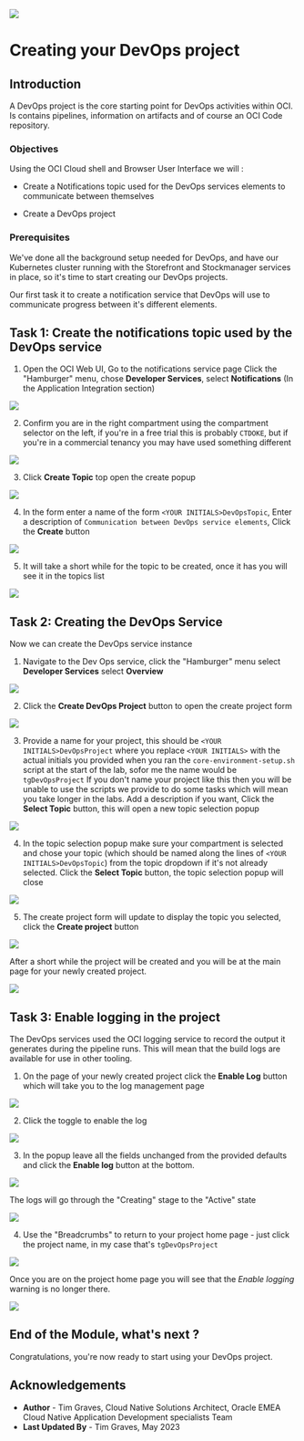 ![](../../../../common/images/customer.logo2.png)

# Creating your DevOps project

## Introduction

A DevOps project is the core starting point for DevOps activities within OCI. Is contains pipelines, information on artifacts and of course an OCI Code repository.

### Objectives

Using the OCI Cloud shell and Browser User Interface we will :

  - Create a Notifications topic used for the DevOps services elements to communicate between themselves
  
  - Create a DevOps project
  
 
### Prerequisites

We've done all the background setup needed for DevOps, and have our Kubernetes cluster running with the Storefront and Stockmanager services in place, so it's time to start creating our DevOps projects.

Our first task it to create a notification service that DevOps will use to communicate progress between it's different elements.


## Task 1: Create the notifications topic used by the DevOps service

  1. Open the OCI Web UI, Go to the notifications service page Click the "Hamburger" menu, chose **Developer Services**, select **Notifications** (In the Application Integration section)
  
  ![](images/notifications-access-service.png)

  2. Confirm you are in the right compartment using the compartment selector on the left, if you're in a free trial this is probably `CTDOKE`, but if you're in a commercial tenancy you may have used something different
  
  ![](images/notifications-confirm-compartment.png)
  
  3. Click **Create Topic** top open the create popup
  
  ![](images/notifications-create-topic-initial.png)

  4. In the form enter a name of the form `<YOUR INITIALS>DevOpsTopic`, Enter a description of `Communication between DevOps service elements`, Click the **Create** button
  
  ![](images/notifications-create-topic-form.png)

  5. It will take a short while for the topic to be created, once it has you will see it in the topics list
  
  ![](images/notifications-created-topic.png)
  
## Task 2: Creating the DevOps Service

Now we can create the DevOps service instance

  1. Navigate to the Dev Ops service, click the "Hamburger" menu select  **Developer Services** select **Overview**
  
  ![](images/devops-access-service.png)

  2. Click the **Create DevOps Project** button to open the create project form
  
  ![](images/devops-create-project-initial.png)

  3. Provide a name for your project, this should be `<YOUR INITIALS>DevOpsProject` where you replace `<YOUR INITIALS>` with the actual initials you provided when you ran the `core-environment-setup.sh` script at the start of the lab, sofor me the name would be `tgDevOpsProject` If you don't name your project  like this then you will be unable to use the scripts we provide to do some tasks which will mean you take longer in the labs. Add a description if you want, Click the **Select Topic** button, this will open a new topic selection popup
  
  ![](images/devops-create-project-form-part1.png)
  
  4. In the topic selection popup make sure your compartment is selected and chose your topic (which should be named along the lines of `<YOUR INITIALS>DevOpsTopic`) from the topic dropdown if it's not already selected. Click the **Select Topic** button, the topic selection popup will close
  
  ![](images/devops-create-project-topic-selection.png)
  
  5. The create project form will update to display the topic you selected, click the **Create project** button
  
  ![](images/devops-create-project-form-part2.png)

After a short while the project will be created and you will be at the main page for your newly created project.

  ![](images/devops-created-project.png)
  
## Task 3: Enable logging in the project

The DevOps services used the OCI logging service to record the output it generates during the pipeline runs. This will mean that the build logs are available for use in other tooling.

  1. On the page of your newly created project click the **Enable Log** button which will take you to the log management page
  
  ![](images/devops-enable-logging.png)

  2. Click the toggle to enable the log 
  
  ![](images/devops-enable-logging-toggle.png)
  
  3. In the popup leave all the fields unchanged from the provided defaults and click the **Enable log** button at the bottom. 
  
  ![](images/devops-enable-logging-popup.png)
  
  The logs will go through the "Creating" stage to the "Active" state
  
  ![](images/devops-enable-logs-enabled.png)

  4. Use the "Breadcrumbs" to return to your project home page - just click the project name, in my case that's `tgDevOpsProject`
  
  ![](images/devops-breadcrumbs-to-project-page.png)
  
  Once you are on the project home page you will see that the *Enable logging* warning is no longer there.
  
  ![](images/devops-project-home-with-no-logging-warning.png)
  
## End of the Module, what's next ?

Congratulations, you're now ready to start using your DevOps project.

## Acknowledgements

* **Author** - Tim Graves, Cloud Native Solutions Architect, Oracle EMEA Cloud Native Application Development specialists Team
* **Last Updated By** - Tim Graves, May 2023
